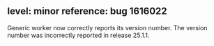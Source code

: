 level: minor
reference: bug 1616022
---
Generic worker now correctly reports its version number. The version number was incorrectly reported in release 25.1.1.
